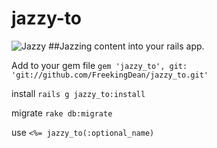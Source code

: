 # jazzy-to
![Jazzy](http://mobilityscootersdir.com/img-big/80.jpg)
##Jazzing content into your rails app.


Add to your gem file
`gem 'jazzy_to', git: 'git://github.com/FreekingDean/jazzy_to.git'`

install
`rails g jazzy_to:install`

migrate
`rake db:migrate`

use
`<%= jazzy_to(:optional_name)`
